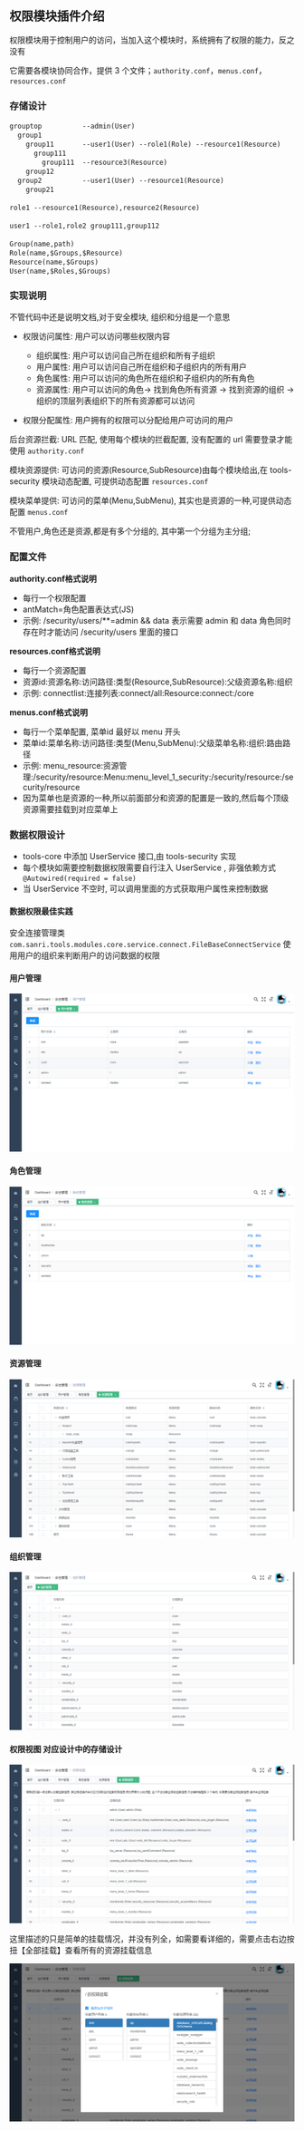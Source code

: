 ## 权限模块插件介绍 

权限模块用于控制用户的访问，当加入这个模块时，系统拥有了权限的能力，反之没有 

它需要各模块协同合作，提供 3 个文件；`authority.conf`，`menus.conf`，`resources.conf`

### 存储设计
```
grouptop          --admin(User) 
  group1
    group11       --user1(User) --role1(Role) --resource1(Resource)
      group111
        group111  --resource3(Resource)
    group12
  group2          --user1(User) --resource1(Resource)
    group21
 
role1 --resource1(Resource),resource2(Resource)

user1 --role1,role2 group111,group112

Group(name,path)
Role(name,$Groups,$Resource)
Resource(name,$Groups)
User(name,$Roles,$Groups)
```
### 实现说明 
不管代码中还是说明文档,对于安全模块, 组织和分组是一个意思

* 权限访问属性: 用户可以访问哪些权限内容
   * 组织属性: 用户可以访问自己所在组织和所有子组织
   * 用户属性: 用户可以访问自己所在组织和子组织内的所有用户
   * 角色属性: 用户可以访问的角色所在组织和子组织内的所有角色
   * 资源属性: 用户可以访问的角色-> 找到角色所有资源 -> 找到资源的组织 -> 组织的顶层列表组织下的所有资源都可以访问

* 权限分配属性: 用户拥有的权限可以分配给用户可访问的用户

后台资源拦截: URL 匹配, 使用每个模块的拦截配置, 没有配置的 url 需要登录才能使用 `authority.conf`

模块资源提供: 可访问的资源(Resource,SubResource)由每个模块给出,在 tools-security 模块动态配置, 可提供动态配置 `resources.conf`

模块菜单提供: 可访问的菜单(Menu,SubMenu), 其实也是资源的一种,可提供动态配置 `menus.conf`

不管用户,角色还是资源,都是有多个分组的, 其中第一个分组为主分组;

### 配置文件
**authority.conf格式说明**

* 每行一个权限配置
* antMatch=角色配置表达式(JS)
* 示例: /security/users/**=admin && data 表示需要 admin 和 data 角色同时存在时才能访问 /security/users 里面的接口

**resources.conf格式说明**

* 每行一个资源配置
* 资源id:资源名称:访问路径:类型(Resource,SubResource):父级资源名称:组织
* 示例: connectlist:连接列表:connect/all:Resource:connect:/core

**menus.conf格式说明**

* 每行一个菜单配置, 菜单id 最好以 menu 开头
* 菜单id:菜单名称:访问路径:类型(Menu,SubMenu):父级菜单名称:组织:路由路径
* 示例: menu_resource:资源管理:/security/resource:Menu:menu_level_1_security:/security/resource:/security/resource
* 因为菜单也是资源的一种,所以前面部分和资源的配置是一致的,然后每个顶级资源需要挂载到对应菜单上

### 数据权限设计
* tools-core 中添加 UserService 接口,由 tools-security 实现
* 每个模块如需要控制数据权限需要自行注入 UserService , 非强依赖方式 `@Autowired(required = false)`
* 当 UserService 不空时, 可以调用里面的方式获取用户属性来控制数据

#### 数据权限最佳实践

安全连接管理类 `com.sanri.tools.modules.core.service.connect.FileBaseConnectService` 使用用户的组织来判断用户的访问数据的权限 

#### 用户管理

![用户管理](../../../../images/用户管理.png)

#### 角色管理

![角色管理](../../../../images/角色管理.png)

#### 资源管理

![资源管理](../../../../images/资源管理.png)

#### 组织管理

![组织管理](../../../../images/组织管理.png)

#### 权限视图 对应设计中的存储设计

![权限视图](../../../../images/权限视图.png)

这里描述的只是简单的挂载情况，并没有列全，如需要看详细的，需要点击右边按扭【全部挂载】查看所有的资源挂载信息

![权限视图-全部挂载](../../../../images/权限视图-全部挂载.png)